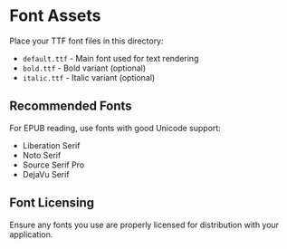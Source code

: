 # Font Assets

Place your TTF font files in this directory:

- `default.ttf` - Main font used for text rendering
- `bold.ttf` - Bold variant (optional)
- `italic.ttf` - Italic variant (optional)

## Recommended Fonts

For EPUB reading, use fonts with good Unicode support:

- Liberation Serif
- Noto Serif
- Source Serif Pro
- DejaVu Serif

## Font Licensing

Ensure any fonts you use are properly licensed for distribution with your application.